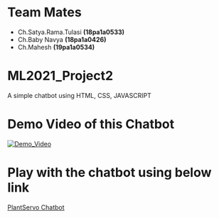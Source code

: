 # Team Mates
- Ch.Satya.Rama.Tulasi **(18pa1a0533)**
- Ch.Baby Navya **(18pa1a0426)**
- Ch.Mahesh **(19pa1a0534)**

# ML2021_Project2
A simple chatbot using HTML, CSS, JAVASCRIPT

# Demo Video of this Chatbot
[![Demo_Video](https://img.youtube.com/vi/PRbsUTQsbME/0.jpg)](https://www.youtube.com/watch?v=PRbsUTQsbME)

# Play with the chatbot using below link
[PlantServo Chatbot](https://trickysecondhandfactor.tulasi533.repl.co)

